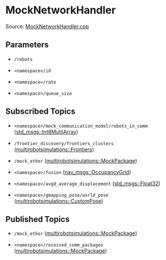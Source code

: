 # MockNetworkHandler

Source: [MockNetworkHandler.cpp](../../src/multirobotexploration/source/communication/MockNetworkHandler.cpp)

## Parameters

* ```/robots```

* ```<namespace>/id```

* ```<namespace>/rate```
  
* ```<namespace>/queue_size```

## Subscribed Topics

* ```<namespace>/mock_communication_model/robots_in_comm``` ([std_msgs::Int8MultiArray](https://docs.ros.org/en/api/std_msgs/html/msg/Int8MultiArray.html))

* ```/frontier_discovery/frontiers_clusters``` ([multirobotsimulations::Frontiers](../../src/multirobotsimulations/msg/Frontiers.msg))

* ```/mock_ether``` ([multirobotsimulations::MockPackage](../../src/multirobotsimulations/msg/MockPackage.msg))

* ```<namespace>/fusion``` ([nav_msgs::OccupancyGrid](https://docs.ros.org/en/api/nav_msgs/html/msg/OccupancyGrid.html))

* ```<namespace>/avgd_average_displacement``` ([std_msgs::Float32](https://docs.ros.org/en/api/std_msgs/html/msg/Float32.html))

* ```<namespace>/gmapping_pose/world_pose``` ([multirobotsimulations::CustomPose](../../src/multirobotsimulations/msg/CustomPose.msg))

## Published Topics

* ```/mock_ether``` ([multirobotsimulations::MockPackage](../../src/multirobotsimulations/msg/MockPackage.msg))

* ```<namespace>/received_comm_packages``` ([multirobotsimulations::MockPackage](../../src/multirobotsimulations/msg/MockPackage.msg))

<!-- ## Published Transforms

* ```odom``` -->
